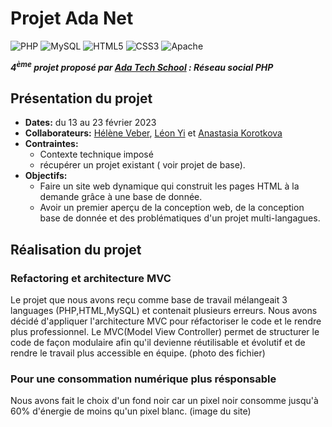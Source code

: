 # Projet Ada Net 
![PHP](https://img.shields.io/badge/php-%23777BB4.svg?style=for-the-badge&logo=php&logoColor=white) ![MySQL](https://img.shields.io/badge/mysql-%2300f.svg?style=for-the-badge&logo=mysql&logoColor=white) ![HTML5](https://img.shields.io/badge/html5-%23E34F26.svg?style=for-the-badge&logo=html5&logoColor=white) ![CSS3](https://img.shields.io/badge/css3-%231572B6.svg?style=for-the-badge&logo=css3&logoColor=white) ![Apache](https://img.shields.io/badge/apache-%23D42029.svg?style=for-the-badge&logo=apache&logoColor=white)

__*4<sup>ème</sup> projet proposé par [Ada Tech School](https://adatechschool.fr/) : Réseau social PHP*__

## Présentation du projet 
- __Dates:__ du 13 au 23 février 2023
- __Collaborateurs:__ [Hélène Veber](https://github.com/HeleneVeber), [Léon Yi](https://github.com/yileon-ada) et [Anastasia Korotkova](https://github.com/Nastiakor) 
- __Contraintes:__ 
  - Contexte technique imposé 
  - récupérer un projet existant ( voir projet de base).
- __Objectifs:__ 
  - Faire un site web dynamique qui construit les pages HTML à la demande grâce à une base de donnée.
  - Avoir un premier aperçu de la conception web, de la conception base de donnée et des problématiques d'un projet multi-langagues.
  
## Réalisation du projet
### Refactoring et architecture MVC
   Le projet que nous avons reçu comme base de travail mélangeait 3 languages (PHP,HTML,MySQL) et contenait plusieurs erreurs. 
   Nous avons décidé d'appliquer l'architecture MVC pour réfactoriser le code et le rendre plus professionnel.
   Le MVC(Model View Controller) permet de structurer le code de façon modulaire afin qu'il devienne réutilisable et évolutif et de rendre le travail plus accessible en    équipe. (photo des fichier)
### Pour une consommation numérique plus résponsable
   Nous avons fait le choix d'un fond noir car un pixel noir consomme jusqu'à 60% d'énergie de moins qu'un pixel blanc.
   (image du site)
